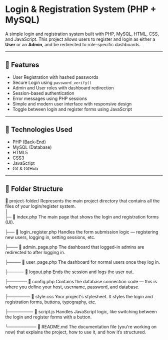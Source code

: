 # Login & Registration System (PHP + MySQL)

A simple login and registration system built with PHP, MySQL, HTML, CSS, and JavaScript. This project allows users to register and login as either a **User** or an **Admin**, and be redirected to role-specific dashboards.

---

## 🌟 Features

- User Registration with hashed passwords
- Secure Login using `password_verify()`
- Admin and User roles with dashboard redirection
- Session-based authentication
- Error messages using PHP sessions
- Simple and modern user interface with responsive design
- Toggle between login and register forms using JavaScript

---

## 🚀 Technologies Used

- PHP (Back-End)
- MySQL (Database)
- HTML5
- CSS3
- JavaScript
- Git & GitHub

---

## 📁 Folder Structure

📂 project-folder/
Represents the main project directory that contains all the files of your login/register system.    
│  
├─ 📄 index.php
The main page that shows the login and registration forms (UI).  

├── 📄 login_register.php
Handles the form submission logic — registering new users, logging in, setting sessions, etc.
  
├─── 📄 admin_page.php
The dashboard that logged-in admins are redirected to after logging in.
  
├──── 📄 user_page.php
The dashboard for normal users once they log in.
  
├───── 📄 logout.php
Ends the session and logs the user out.

├────── 📄 config.php
Contains the database connection code — this is where you define your host, username, password, and database.  

├─────── 🎨 style.css
Your project's stylesheet. It styles the login and registration forms, buttons, typography, etc.  

├──────── 🧠 script.js
Handles JavaScript logic, like switching between the login and register forms with a button.  

└───────── 📘 README.md
The documentation file (you're working on now) that explains the project, how to use it, and how it’s structured.    

